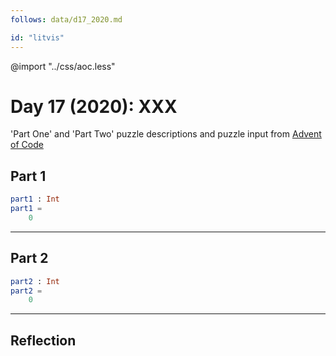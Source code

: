 ```yaml
---
follows: data/d17_2020.md

id: "litvis"
---
```


@import "../css/aoc.less"

# Day 17 (2020): XXX

'Part One' and 'Part Two' puzzle descriptions and puzzle input from [Advent of Code](https://adventofcode.com/2020/day/17)

## Part 1

```elm {l r}
part1 : Int
part1 =
    0
```

---

## Part 2

```elm {l r}
part2 : Int
part2 =
    0
```

---

## Reflection
